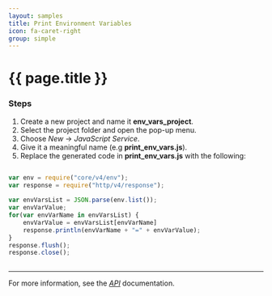 ```yaml
---
layout: samples
title: Print Environment Variables
icon: fa-caret-right
group: simple
---
```


{{ page.title }}
===

### Steps


1. Create a new project and name it **env_vars_project**.
2. Select the project folder and open the pop-up menu.
3. Choose *New* -> *JavaScript Service*.
4. Give it a meaningful name (e.g **print_env_vars.js**).
5. Replace the generated code in **print_env_vars.js** with the following:

```javascript

var env = require("core/v4/env");
var response = require("http/v4/response");
	
var envVarsList = JSON.parse(env.list());
var envVarValue;
for(var envVarName in envVarsList) {
    envVarValue = envVarsList[envVarName]
	response.println(envVarName + "=" + envVarValue);
}	
response.flush();
response.close();
	
```

---

For more information, see the *[API](../api/)* documentation.
